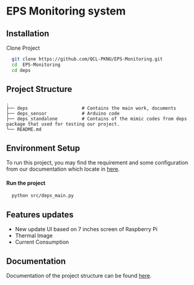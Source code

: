 
# EPS Monitoring system



## Installation


Clone Project

```bash
  git clone https://github.com/QCL-PKNU/EPS-Monitoring.git
  cd  EPS-Monitoring 
  cd deps

```
## Project Structure


    .
    ├── deps                    # Contains the main work, documents 
    ├── deps_sensor             # Arduino code 
    ├── deps_standalone         # Contains of the mimic codes from deps package that used for testing our project.
    └── README.md
## Environment Setup

To run this project, you may find the requirement and some configuration from our documentation which locate in [here](https://github.com/QCL-PKNU/EPS-Monitoring/blob/main/deps/doc/EPS%20%EB%AA%A8%EB%8B%88%ED%84%B0%EB%A7%81%20%ED%94%84%EB%A1%9C%EA%B7%B8%EB%9E%A8%20%EC%84%A4%EC%B9%98%20%EB%B0%8F%20%EC%82%AC%EC%9A%A9%EB%B2%95.docx).


#### Run the project 
```bash
  python src/deps_main.py
```

## Features updates
- New update UI based on 7 inches screen of Raspberry Pi
- Thermal Image 
- Current Consumption



## Documentation

Documentation of the project structure can be found [here](https://github.com/QCL-PKNU/EPS-Monitoring/tree/main/deps/doc).

